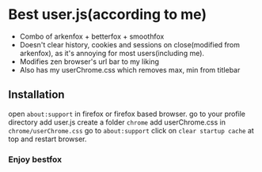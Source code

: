 # Best user.js(according to me)

- Combo of arkenfox + betterfox + smoothfox
- Doesn't clear history, cookies and sessions on close(modified from arkenfox), as it's annoying for most users(including me).
- Modifies zen browser's url bar to my liking
- Also has my userChrome.css which removes max, min from titlebar

## Installation

open  `about:support` in firefox or firefox based browser.
go to your profile directory
add user.js
create a folder `chrome`
add userChrome.css in `chrome/userChrome.css`
go to `about:support`
click on `clear startup cache` at top and restart browser.

### Enjoy bestfox
